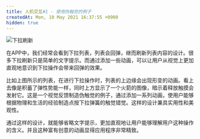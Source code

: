 ```yaml
---
title: 人机交互#1 - 使用伪触觉的例子 
createdAt: Mon, 10 May 2021 16:37:55 +0900
hidden: true
---
```


![下拉刷新](https://i.loli.net/2021/05/10/y7m8zxrwqPbRASn.png)

在APP中，我们经常会看到下拉列表，列表会回弹，继而刷新列表内容的设计。很多下拉刷新只是简单的文字提示。而通过添加一些动画，可以让用户从视觉上更加直观地意识到下拉操作会带来回弹的效果。

比如上图所示的列表，在进行下拉操作时，列表的上边缘会出现形变的动画。看上去像是积蓄了弹性势能一样，同时上方显示了一个火箭的图像，暗示着释放触摸会发射它。这是一个视觉反馈制造伪触觉的例子，通过添加一系列动画，使用户能够根据物理和生活的经验制造点按下拉弹簧的触觉错觉。这样的设计兼具实用性和美观性。

通过这样的设计，就能够省略文字提示，更加直观地让用户能够理解用户这种操作的含义。并且这种富有创意的动画显得应用程序非常精致。

